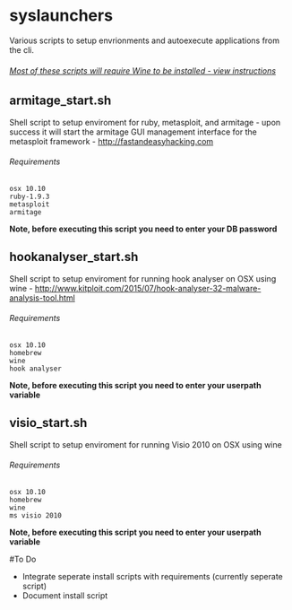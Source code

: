 # syslaunchers
Various scripts to setup envrionments and autoexecute applications from the cli.

###### [Most of these scripts will require Wine to be installed - view instructions](https://gist.github.com/ashbyca/8f42156fc847fc07f56c7027e042a1cd)

## armitage_start.sh
Shell script to setup enviroment for ruby, metasploit, and armitage - upon success it will start the armitage GUI management interface for the metasploit framework - http://fastandeasyhacking.com

###### Requirements
```
osx 10.10
ruby-1.9.3
metasploit
armitage
```
**Note, before executing this script you need to enter your DB password** 

## hookanalyser_start.sh
Shell script to setup enviroment for running hook analyser on OSX using wine - http://www.kitploit.com/2015/07/hook-analyser-32-malware-analysis-tool.html

###### Requirements
```
osx 10.10
homebrew
wine
hook analyser
```
**Note, before executing this script you need to enter your userpath variable** 

## visio_start.sh
Shell script to setup enviroment for running Visio 2010 on OSX using wine

###### Requirements
```
osx 10.10
homebrew
wine
ms visio 2010
```
**Note, before executing this script you need to enter your userpath variable** 

#To Do
- Integrate seperate install scripts with requirements (currently seperate script)
- Document install script
